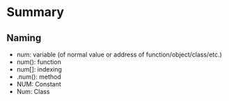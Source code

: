 # Summary

## Naming

- num: variable (of normal value or address of function/object/class/etc.)
- num(): function
- num[]: indexing
- .num(): method
- NUM: Constant
- Num: Class

